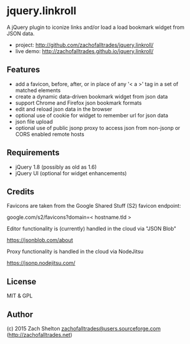 # jquery.linkroll
A jQuery plugin to iconize links and/or load a load bookmark widget from JSON data.
- project:   http://github.com/zachofalltrades/jquery.linkroll/
- live demo: http://zachofalltrades.github.io/jquery.linkroll/

## Features
 - add a favicon, before, after, or in place of any  '< a >' tag in a set of matched elements
 - create a dynamic data-driven bookmark widget from json data
 - support Chrome and Firefox json bookmark formats
 - edit and reload json data in the browser
 - optional use of cookie for widget to remember url for json data
 - json file upload
 - optional use of public jsonp proxy to access json from non-jsonp or CORS enabled remote hosts
 
## Requirements
 - jQuery 1.8 (possibly as old as 1.6)
 - jQuery UI (optional for widget enhancements)

## Credits
Favicons are taken from  the Google Shared Stuff (S2) favicon endpoint:

 google.com/s2/favicons?domain=< hostname.tld >

Editor functionality is (currently) handled in the cloud via "JSON Blob"

  https://jsonblob.com/about

Proxy functionality is handled in the cloud via NodeJitsu

  https://jsonp.nodejitsu.com/

## License
MIT & GPL

## Author
(c) 2015 Zach Shelton <zachofalltrades@users.sourceforge.com> (http://zachofalltrades.net)
